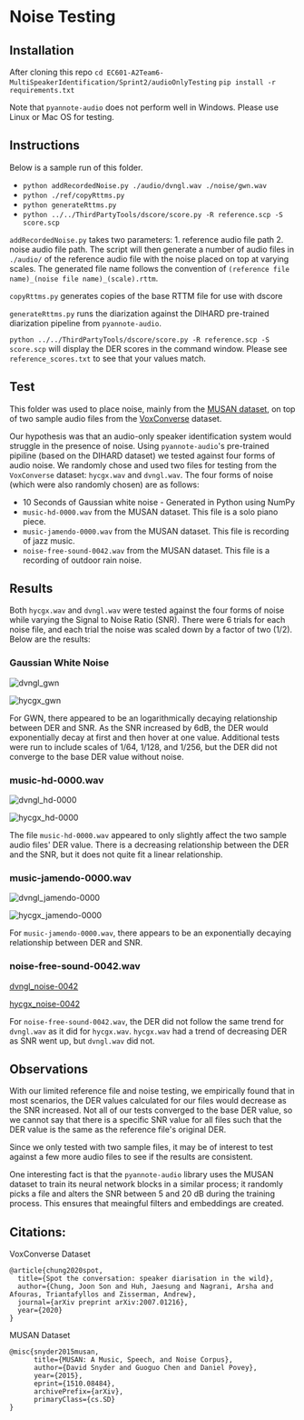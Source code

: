 # Noise Testing

## Installation

After cloning this repo
`cd EC601-A2Team6-MultiSpeakerIdentification/Sprint2/audioOnlyTesting`
`pip install -r requirements.txt`

Note that `pyannote-audio` does not perform well in Windows. Please use Linux or Mac OS for testing.

## Instructions

Below is a sample run of this folder.
* `python addRecordedNoise.py ./audio/dvngl.wav ./noise/gwn.wav`
* `python ./ref/copyRttms.py`
* `python generateRttms.py`
* `python ../../ThirdPartyTools/dscore/score.py -R reference.scp -S score.scp`

`addRecordedNoise.py` takes two parameters: 1. reference audio file path 2. noise audio file path. The script will then generate a number of audio files in `./audio/` of the reference audio file with the noise placed on top at varying scales. The generated file name follows the convention of `(reference file name)_(noise file name)_(scale).rttm`.

`copyRttms.py` generates copies of the base RTTM file for use with dscore

`generateRttms.py` runs the diarization against the DIHARD pre-trained diarization pipeline from `pyannote-audio`.

`python ../../ThirdPartyTools/dscore/score.py -R reference.scp -S score.scp` will display the DER scores in the command window. Please see `reference_scores.txt` to see that your values match.

## Test

This folder was used to place noise, mainly from the [MUSAN dataset](http://www.openslr.org/17/), on top of two sample audio files from the [VoxConverse](http://www.robots.ox.ac.uk/~vgg/data/voxconverse/index.html) dataset.

Our hypothesis was that an audio-only speaker identification system would struggle in the presence of noise. Using `pyannote-audio`'s pre-trained pipiline (based on the DIHARD dataset) we tested against four forms of audio noise. We randomly chose and used two files for testing from the `VoxConverse` dataset: `hycgx.wav` and `dvngl.wav`. The four forms of noise (which were also randomly chosen) are as follows:

* 10 Seconds of Gaussian white noise - Generated in Python using NumPy
* `music-hd-0000.wav` from the MUSAN dataset. This file is a solo piano piece.
* `music-jamendo-0000.wav` from the MUSAN dataset. This file is recording of jazz music.
* `noise-free-sound-0042.wav` from the MUSAN dataset. This file is a recording of outdoor rain noise.

## Results

Both `hycgx.wav` and `dvngl.wav` were tested against the four forms of noise while varying the Signal to Noise Ratio (SNR). There were 6 trials for each noise file, and each trial the noise was scaled down by a factor of two (1/2). Below are the results:

### Gaussian White Noise
![dvngl_gwn](https://raw.githubusercontent.com/gilbertyap/EC601-A2Team6-MultiSpeakerIdentification/master/Sprint2/audioOnlyTesting/charts/SNR%20and%20DER%20for%20'dvngl.wav'%20with%20GWN.png)

![hycgx_gwn](https://raw.githubusercontent.com/gilbertyap/EC601-A2Team6-MultiSpeakerIdentification/master/Sprint2/audioOnlyTesting/charts/SNR%20and%20DER%20for%20'hycgx.wav'%20with%20GWN.png)

For GWN, there appeared to be an logarithmically decaying relationship between DER and SNR. As the SNR increased by 6dB, the DER would exponentially decay at first and then hover at one value. Additional tests were run to include scales of 1/64, 1/128, and 1/256, but the DER did not converge to the base DER value without noise.

### music-hd-0000.wav
![dvngl_hd-0000](https://raw.githubusercontent.com/gilbertyap/EC601-A2Team6-MultiSpeakerIdentification/master/Sprint2/audioOnlyTesting/charts/SNR%20and%20DER%20for%20'dvngl.wav'%20with%20'music-hd-000.wav'.png)

![hycgx_hd-0000](https://raw.githubusercontent.com/gilbertyap/EC601-A2Team6-MultiSpeakerIdentification/master/Sprint2/audioOnlyTesting/charts/SNR%20and%20DER%20for%20'hycgx.wav'%20with%20'music-hd-000.wav'.png)

The file `music-hd-0000.wav` appeared to only slightly affect the two sample audio files' DER value. There is a decreasing relationship between the DER and the SNR, but it does not quite fit a linear relationship.

### music-jamendo-0000.wav
![dvngl_jamendo-0000](https://raw.githubusercontent.com/gilbertyap/EC601-A2Team6-MultiSpeakerIdentification/master/Sprint2/audioOnlyTesting/charts/SNR%20and%20DER%20for%20'dvngl.wav'%20with%20'music-jamendo-000.wav'.png)

![hycgx_jamendo-0000](https://raw.githubusercontent.com/gilbertyap/EC601-A2Team6-MultiSpeakerIdentification/master/Sprint2/audioOnlyTesting/charts/SNR%20and%20DER%20for%20'hycgx.wav'%20with%20'music-jamendo-000.wav'.png)

For `music-jamendo-0000.wav`, there appears to be an exponentially decaying relationship between DER and SNR.

### noise-free-sound-0042.wav
[dvngl_noise-0042](https://raw.githubusercontent.com/gilbertyap/EC601-A2Team6-MultiSpeakerIdentification/master/Sprint2/audioOnlyTesting/charts/SNR%20and%20DER%20for%20'dvngl.wav'%20with%20'noise-free-sound-0042.wav'.png)

[hycgx_noise-0042](https://raw.githubusercontent.com/gilbertyap/EC601-A2Team6-MultiSpeakerIdentification/master/Sprint2/audioOnlyTesting/charts/SNR%20and%20DER%20for%20'hycgx.wav'%20with%20'noise-free-sound-0042.wav'.png)

For `noise-free-sound-0042.wav`, the DER did not follow the same trend for `dvngl.wav` as it did for `hycgx.wav`. `hycgx.wav` had a trend of decreasing DER as SNR went up, but `dvngl.wav` did not.

## Observations

With our limited reference file and noise testing, we empirically found that in most scenarios, the DER values calculated for our files would decrease as the SNR increased. Not all of our tests converged to the base DER value, so we cannot say that there is a specific SNR value for all files such that the DER value is the same as the reference file's original DER.

Since we only tested with two sample files, it may be of interest to test against a few more audio files to see if the results are consistent.

One interesting fact is that the `pyannote-audio` library uses the MUSAN dataset to train its neural network blocks in a similar process; it randomly picks a file and alters the SNR between 5 and 20 dB during the training process. This ensures that meaingful  filters and embeddings are created.

## Citations:
VoxConverse Dataset
```
@article{chung2020spot,
  title={Spot the conversation: speaker diarisation in the wild},
  author={Chung, Joon Son and Huh, Jaesung and Nagrani, Arsha and Afouras, Triantafyllos and Zisserman, Andrew},
  journal={arXiv preprint arXiv:2007.01216},
  year={2020}
}
```

MUSAN Dataset
```
@misc{snyder2015musan,
      title={MUSAN: A Music, Speech, and Noise Corpus},
      author={David Snyder and Guoguo Chen and Daniel Povey},
      year={2015},
      eprint={1510.08484},
      archivePrefix={arXiv},
      primaryClass={cs.SD}
}
```
